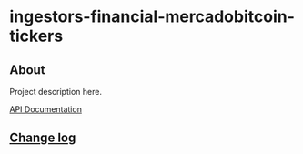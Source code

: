 # ingestors-financial-mercadobitcoin-tickers

## About

Project description here.

[API Documentation]()

## [Change log](CHANGELOG.md)
